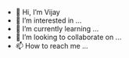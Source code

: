 - 👋 Hi, I’m Vijay
- 👀 I’m interested in ...
- 🌱 I’m currently learning ...
- 💞️ I’m looking to collaborate on ...
- 📫 How to reach me ...

<!---
windowsvj/windowsvj is a ✨ special ✨ repository because its `README.md` (this file) appears on your GitHub profile.
You can click the Preview link to take a look at your changes.
--->
